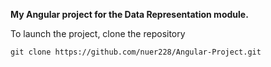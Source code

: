 **My Angular project for the Data Representation module.**

To launch the project, clone the repository

```
git clone https://github.com/nuer228/Angular-Project.git
```
